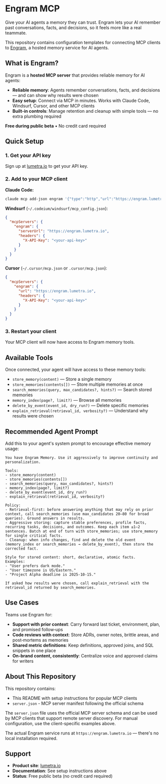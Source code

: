 # Engram MCP

Give your AI agents a memory they can trust. Engram lets your AI remember past conversations, facts, and decisions, so it feels more like a real teammate.

This repository contains configuration templates for connecting MCP clients to [Engram](https://lumetra.io), a hosted memory service for AI agents.

## What is Engram?

Engram is a **hosted MCP server** that provides reliable memory for AI agents:

- **Reliable memory**: Agents remember conversations, facts, and decisions — and can show why results were chosen
- **Easy setup**: Connect via MCP in minutes. Works with Claude Code, Windsurf, Cursor, and other MCP clients
- **Built-in controls**: Manage retention and cleanup with simple tools — no extra plumbing required

**Free during public beta** • No credit card required

## Quick Setup

### 1. Get your API key
Sign up at [lumetra.io](https://lumetra.io) to get your API key.

### 2. Add to your MCP client

**Claude Code:**
```bash
claude mcp add-json engram '{"type":"http","url":"https://engram.lumetra.io","headers":{"X-API-Key":"<your-api-key>"}}'
```

**Windsurf** (`~/.codeium/windsurf/mcp_config.json`):
```json
{
  "mcpServers": {
    "engram": {
      "serverUrl": "https://engram.lumetra.io",
      "headers": {
        "X-API-Key": "<your-api-key>"
      }
    }
  }
}
```

**Cursor** (`~/.cursor/mcp.json` or `.cursor/mcp.json`):
```json
{
  "mcpServers": {
    "engram": {
      "url": "https://engram.lumetra.io",
      "headers": {
        "X-API-Key": "<your-api-key>"
      }
    }
  }
}
```

### 3. Restart your client
Your MCP client will now have access to Engram memory tools.

## Available Tools

Once connected, your agent will have access to these memory tools:

- `store_memory(content)` — Store a single memory
- `store_memories(contents[])` — Store multiple memories at once  
- `search_memories(query, max_candidates?, hints?)` — Search stored memories
- `memory_index(page?, limit?)` — Browse all memories
- `delete_by_event(event_id, dry_run?)` — Delete specific memories
- `explain_retrieval(retrieval_id, verbosity?)` — Understand why results were chosen

## Recommended Agent Prompt

Add this to your agent's system prompt to encourage effective memory usage:

```
You have Engram Memory. Use it aggressively to improve continuity and personalization.

Tools:
- store_memory(content)
- store_memories(contents[])
- search_memories(query, max_candidates?, hints?)
- memory_index(page?, limit?)
- delete_by_event(event_id, dry_run?)
- explain_retrieval(retrieval_id, verbosity?)

Policy:
- Retrieval-first: before answering anything that may rely on prior context, call search_memories (use max_candidates 20–80 for broad queries). Ground answers in results.
- Aggressive storing: capture stable preferences, profile facts, recurring tasks, decisions, and outcomes. Keep each item ≤1–2 sentences. Batch at end of turn with store_memories; use store_memory for single critical facts.
- Cleanup: when info changes, find and delete the old event (memory_index or search_memories → delete_by_event), then store the corrected fact.

Style for stored content: short, declarative, atomic facts.
Examples:
- "User prefers dark mode."
- "User timezone is US/Eastern."  
- "Project Alpha deadline is 2025-10-15."

If asked how results were chosen, call explain_retrieval with the retrieval_id returned by search_memories.
```

## Use Cases

Teams use Engram for:

- **Support with prior context**: Carry forward last ticket, environment, plan, and promised follow‑ups
- **Code reviews with context**: Store ADRs, owner notes, brittle areas, and post‑mortems as memories
- **Shared metric definitions**: Keep definitions, approved joins, and SQL snippets in one place
- **On‑brand content, consistently**: Centralize voice and approved claims for writers

## About This Repository

This repository contains:
- This README with setup instructions for popular MCP clients
- `server.json` - MCP server manifest following the official schema

The `server.json` file uses the official MCP server schema and can be used by MCP clients that support remote server discovery. For manual configuration, use the client-specific examples above.

The actual Engram service runs at `https://engram.lumetra.io` — there's no local installation required.

## Support

- **Product site**: [lumetra.io](https://lumetra.io)
- **Documentation**: See setup instructions above
- **Status**: Free public beta (no credit card required)
